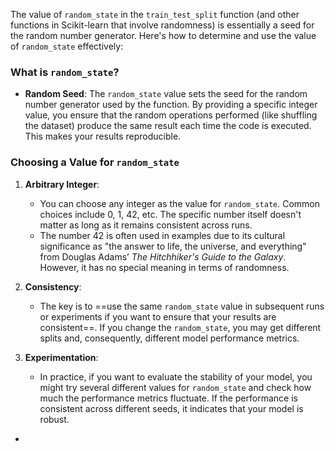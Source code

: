 The value of `random_state` in the `train_test_split` function (and other functions in Scikit-learn that involve randomness) is essentially a seed for the random number generator. Here's how to determine and use the value of `random_state` effectively:

### What is `random_state`?

- **Random Seed**: The `random_state` value sets the seed for the random number generator used by the function. By providing a specific integer value, you ensure that the random operations performed (like shuffling the dataset) produce the same result each time the code is executed. This makes your results reproducible.

### Choosing a Value for `random_state`

1. **Arbitrary Integer**:
    
    - You can choose any integer as the value for `random_state`. Common choices include 0, 1, 42, etc. The specific number itself doesn't matter as long as it remains consistent across runs.
    - The number 42 is often used in examples due to its cultural significance as "the answer to life, the universe, and everything" from Douglas Adams’ _The Hitchhiker's Guide to the Galaxy_. However, it has no special meaning in terms of randomness.
2. **Consistency**:
    
    - The key is to ==use the same `random_state` value in subsequent runs or experiments if you want to ensure that your results are consistent==. If you change the `random_state`, you may get different splits and, consequently, different model performance metrics.
3. **Experimentation**:
    
    - In practice, if you want to evaluate the stability of your model, you might try several different values for `random_state` and check how much the performance metrics fluctuate. If the performance is consistent across different seeds, it indicates that your model is robust.
- 